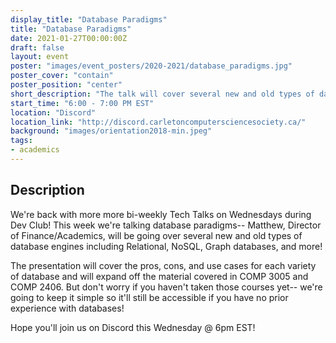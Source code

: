 ```yaml
---
display_title: "Database Paradigms"
title: "Database Paradigms"
date: 2021-01-27T00:00:00Z
draft: false
layout: event
poster: "images/event_posters/2020-2021/database_paradigms.jpg"
poster_cover: "contain"
poster_position: "center"
short_description: "The talk will cover several new and old types of database engines including Relational, NoSQL, Graph databases, and more."
start_time: "6:00 - 7:00 PM EST"
location: "Discord"
location_link: "http://discord.carletoncomputersciencesociety.ca/"
background: "images/orientation2018-min.jpeg"
tags:
- academics
---
```


## Description

We're back with more more bi-weekly Tech Talks on Wednesdays during Dev Club! This week we're talking database paradigms-- Matthew, Director of Finance/Academics, will be going over several new and old types of database engines including Relational, NoSQL, Graph databases, and more! 

The presentation will cover the pros, cons, and use cases for each variety of database and will expand off the material covered in COMP 3005 and COMP 2406. But don't worry if you haven't taken those courses yet-- we're going to keep it simple so it'll still be accessible if you have no prior experience with databases! 

Hope you'll join us on Discord this Wednesday @ 6pm EST!